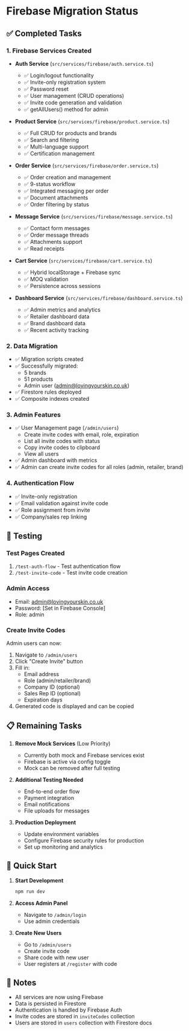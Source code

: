 # Firebase Migration Status

## ✅ Completed Tasks

### 1. Firebase Services Created
- **Auth Service** (`src/services/firebase/auth.service.ts`)
  - ✅ Login/logout functionality
  - ✅ Invite-only registration system
  - ✅ Password reset
  - ✅ User management (CRUD operations)
  - ✅ Invite code generation and validation
  - ✅ getAllUsers() method for admin

- **Product Service** (`src/services/firebase/product.service.ts`)
  - ✅ Full CRUD for products and brands
  - ✅ Search and filtering
  - ✅ Multi-language support
  - ✅ Certification management

- **Order Service** (`src/services/firebase/order.service.ts`)
  - ✅ Order creation and management
  - ✅ 9-status workflow
  - ✅ Integrated messaging per order
  - ✅ Document attachments
  - ✅ Order filtering by status

- **Message Service** (`src/services/firebase/message.service.ts`)
  - ✅ Contact form messages
  - ✅ Order message threads
  - ✅ Attachments support
  - ✅ Read receipts

- **Cart Service** (`src/services/firebase/cart.service.ts`)
  - ✅ Hybrid localStorage + Firebase sync
  - ✅ MOQ validation
  - ✅ Persistence across sessions

- **Dashboard Service** (`src/services/firebase/dashboard.service.ts`)
  - ✅ Admin metrics and analytics
  - ✅ Retailer dashboard data
  - ✅ Brand dashboard data
  - ✅ Recent activity tracking

### 2. Data Migration
- ✅ Migration scripts created
- ✅ Successfully migrated:
  - 5 brands
  - 51 products
  - Admin user (admin@lovingyourskin.co.uk)
- ✅ Firestore rules deployed
- ✅ Composite indexes created

### 3. Admin Features
- ✅ User Management page (`/admin/users`)
  - Create invite codes with email, role, expiration
  - List all invite codes with status
  - Copy invite codes to clipboard
  - View all users
- ✅ Admin dashboard with metrics
- ✅ Admin can create invite codes for all roles (admin, retailer, brand)

### 4. Authentication Flow
- ✅ Invite-only registration
- ✅ Email validation against invite code
- ✅ Role assignment from invite
- ✅ Company/sales rep linking

## 🔧 Testing

### Test Pages Created
1. `/test-auth-flow` - Test authentication flow
2. `/test-invite-code` - Test invite code creation

### Admin Access
- Email: admin@lovingyourskin.co.uk
- Password: [Set in Firebase Console]
- Role: admin

### Create Invite Codes
Admin users can now:
1. Navigate to `/admin/users`
2. Click "Create Invite" button
3. Fill in:
   - Email address
   - Role (admin/retailer/brand)
   - Company ID (optional)
   - Sales Rep ID (optional)
   - Expiration days
4. Generated code is displayed and can be copied

## 📋 Remaining Tasks

1. **Remove Mock Services** (Low Priority)
   - Currently both mock and Firebase services exist
   - Firebase is active via config toggle
   - Mock can be removed after full testing

2. **Additional Testing Needed**
   - End-to-end order flow
   - Payment integration
   - Email notifications
   - File uploads for messages

3. **Production Deployment**
   - Update environment variables
   - Configure Firebase security rules for production
   - Set up monitoring and analytics

## 🚀 Quick Start

1. **Start Development**
   ```bash
   npm run dev
   ```

2. **Access Admin Panel**
   - Navigate to `/admin/login`
   - Use admin credentials

3. **Create New Users**
   - Go to `/admin/users`
   - Create invite code
   - Share code with new user
   - User registers at `/register` with code

## 📝 Notes

- All services are now using Firebase
- Data is persisted in Firestore
- Authentication is handled by Firebase Auth
- Invite codes are stored in `inviteCodes` collection
- Users are stored in `users` collection with Firestore docs